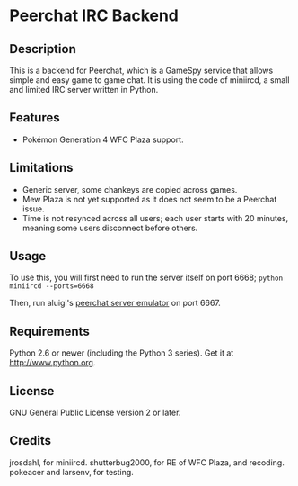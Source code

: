 Peerchat IRC Backend
============================================================

Description
-----------

This is a backend for Peerchat, which is a GameSpy service that allows simple and easy game to game chat. It is using the code of miniircd, a small and limited IRC server written in Python.

Features
--------
* Pokémon Generation 4 WFC Plaza support.

Limitations
-----------

* Generic server, some chankeys are copied across games.
* Mew Plaza is not yet supported as it does not seem to be a Peerchat issue.
* Time is not resynced across all users; each user starts with 20 minutes, meaning some users disconnect before others.

Usage
-----

To use this, you will first need to run the server itself on port 6668; `python miniircd --ports=6668`

Then, run aluigi's [peerchat server emulator](http://aluigi.altervista.org/papers.htm#peerchat) on port 6667.

Requirements
------------

Python 2.6 or newer (including the Python 3 series). Get it at
http://www.python.org.

License
-------

GNU General Public License version 2 or later.

Credits
-------
jrosdahl, for miniircd.
shutterbug2000, for RE of WFC Plaza, and recoding.
pokeacer and larsenv, for testing.
